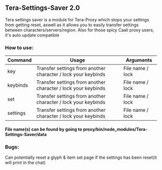 ## Tera-Settings-Saver 2.0

Tera settings saver is a module for Tera-Proxy which stops your settings from getting reset, aswell as it allows you to easily transfer settings between characters/servers/region. Also for those spicy Caali proxy users, it's auto update compatible

### How to use:
Command | Usage | Arguments
--- | --- | ---
key | Transfer settings from another character / lock your keybinds | File name / lock
keybinds | Transfer settings from another character / lock your keybinds | File name / lock
set | Transfer settings from another character / lock your keybinds | File name / lock
settings | Transfer settings from another character / lock your keybinds | File name / lock

#### File name(s) can be found by going to proxy/bin/node_modules/Tera-Settings-Saver/data

### Bugs:
Can potentially reset a glyph & item set page if the settings has been reset(it will print in the chat)
